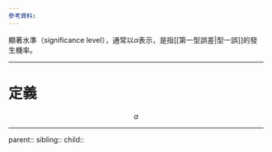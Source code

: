 ```yaml
---
參考資料:
---
```

顯著水準（significance level），通常以$\alpha$表示，是指[[第一型誤差|型一誤]]的發生機率。
- - -
# 定義
$$
a
$$
- - -
parent::
sibling::
child::